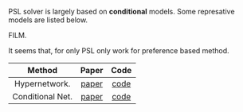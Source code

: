 PSL solver is largely based on **conditional** models. Some represative models are listed below.



FILM. 

It seems that, for only PSL only work for preference based method. 

|      Method      |                        Paper                        | Code |
|:----------------:|:---------------------------------------------------:| :----: |
|  Hypernetwork.   |  [paper](https://openreview.net/forum?id=rkpACe1lx) | [code]() |
| Conditional Net. |  [paper](https://openreview.net/forum?id=rkpACe1lx) | [code]() |

